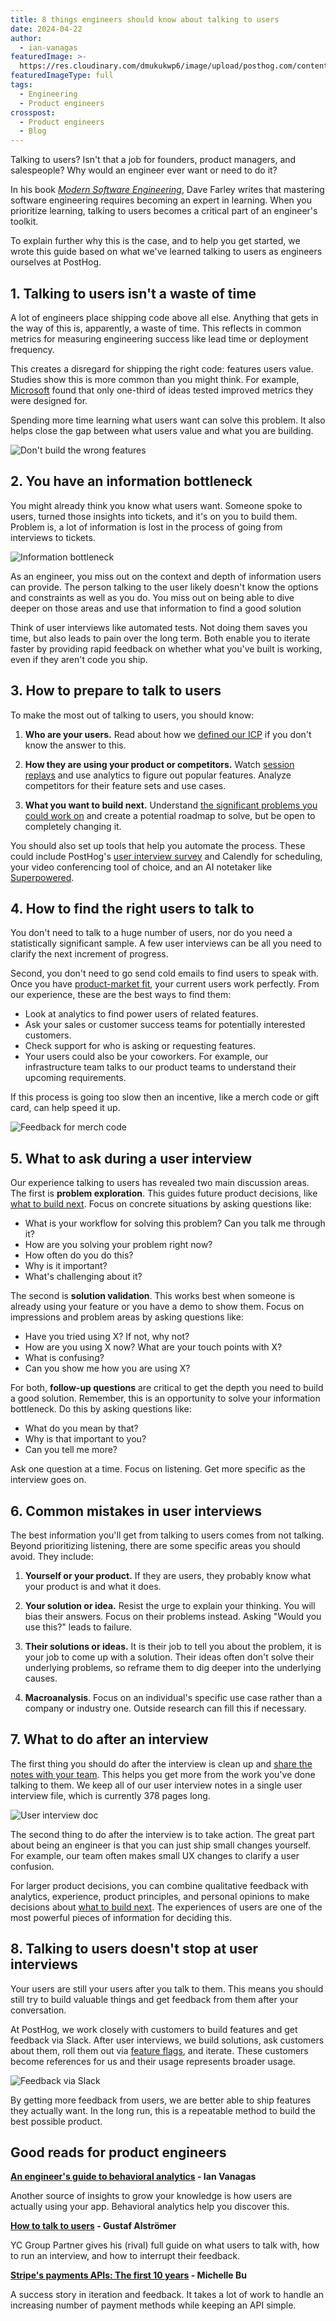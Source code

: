 ```yaml
---
title: 8 things engineers should know about talking to users
date: 2024-04-22
author:
  - ian-vanagas
featuredImage: >-
  https://res.cloudinary.com/dmukukwp6/image/upload/posthog.com/contents/images/newsletter/beyond-10x-engineer/super-hog.png
featuredImageType: full
tags:
  - Engineering
  - Product engineers
crosspost:
  - Product engineers
  - Blog
---
```


Talking to users? Isn't that a job for founders, product managers, and salespeople? Why would an engineer ever want or need to do it?

In his book *[Modern Software Engineering](https://www.davefarley.net/?p=352)*, Dave Farley writes that mastering software engineering requires becoming an expert in learning. When you prioritize learning, talking to users becomes a critical part of an engineer's toolkit.

To explain further why this is the case, and to help you get started, we wrote this guide based on what we've learned talking to users as engineers ourselves at PostHog.

## 1. Talking to users isn't a waste of time

A lot of engineers place shipping code above all else. Anything that gets in the way of this is, apparently, a waste of time. This reflects in common metrics for measuring engineering success like lead time or deployment frequency.

This creates a disregard for shipping the right code: features users value. Studies show this is more common than you might think. For example, [Microsoft](https://ai.stanford.edu/~ronnyk/ExPThinkWeek2009Public.pdf) found that only one-third of ideas tested improved metrics they were designed for.

Spending more time learning what users want can solve this problem. It also helps close the gap between what users value and what you are building.

![Don't build the wrong features](https://res.cloudinary.com/dmukukwp6/image/upload/v1713470851/posthog.com/contents/images/newsletter/talk-to-users/features.jpg)

## 2. You have an information bottleneck

You might already think you know what users want. Someone spoke to users, turned those insights into tickets, and it's on you to build them. Problem is, a lot of information is lost in the process of going from interviews to tickets.

![Information bottleneck](https://res.cloudinary.com/dmukukwp6/image/upload/v1710055416/posthog.com/contents/images/blog/10x-engineers-do-user-interviews/pm-to-engineer.png)

As an engineer, you miss out on the context and depth of information users can provide. The person talking to the user likely doesn't know the options and constraints as well as you do. You miss out on being able to dive deeper on those areas and use that information to find a good solution

Think of user interviews like automated tests. Not doing them saves you time, but also leads to pain over the long term. Both enable you to iterate faster by providing rapid feedback on whether what you've built is working, even if they aren't code you ship.

## 3. How to prepare to talk to users

To make the most out of talking to users, you should know: 

1. **Who are your users.** Read about how we [defined our ICP](https://newsletter.posthog.com/p/defining-our-icp-is-the-most-important) if you don't know the answer to this.

2. **How they are using your product or competitors.** Watch [session replays](https://posthog.com/session-replay) and use analytics to figure out popular features. Analyze competitors for their feature sets and use cases. 

3. **What you want to build next.** Understand [the significant problems you could work on](https://posthog.com/founders/product-market-fit-game#level-1---find-a-significant-problem-to-work-on) and create a potential roadmap to solve,  but be open to completely changing it.

You should also set up tools that help you automate the process. These could include PostHog's [user interview survey](https://posthog.com/tutorials/feedback-interviews-site-apps#using-surveys-to-book-user-interviews) and Calendly for scheduling, your video conferencing tool of choice, and an AI notetaker like [Superpowered](https://superpowered.me/).

## 4. How to find the right users to talk to

You don't need to talk to a huge number of users, nor do you need a statistically significant sample. A few user interviews can be all you need to clarify the next increment of progress.

Second, you don't need to go send cold emails to find users to speak with. Once you have [product-market fit](https://posthog.com/founders/product-market-fit-game), your current users work perfectly. From our experience, these are the best ways to find them:

- Look at analytics to find power users of related features.
- Ask your sales or customer success teams for potentially interested customers.
- Check support for who is asking or requesting features.
- Your users could also be your coworkers. For example, our infrastructure team talks to our product teams to understand their upcoming requirements.

If this process is going too slow then an incentive, like a merch code or gift card, can help speed it up.

![Feedback for merch code](https://res.cloudinary.com/dmukukwp6/image/upload/v1713470870/posthog.com/contents/images/newsletter/talk-to-users/merch.png)

## 5. What to ask during a user interview

Our experience talking to users has revealed two main discussion areas. The first is **problem exploration**. This guides future product decisions, like [what to build next](https://newsletter.posthog.com/p/how-we-decide-what-to-build). Focus on concrete situations by asking questions like:

- What is your workflow for solving this problem? Can you talk me through it?
- How are you solving your problem right now?
- How often do you do this?
- Why is it important?
- What's challenging about it?

The second is **solution validation**. This works best when someone is already using your feature or you have a demo to show them. Focus on impressions and problem areas by asking questions like:

- Have you tried using X? If not, why not?
- How are you using X now? What are your touch points with X?
- What is confusing?
- Can you show me how you are using X?

For both, **follow-up questions** are critical to get the depth you need to build a good solution. Remember, this is an opportunity to solve your information bottleneck. Do this by asking questions like:

- What do you mean by that?
- Why is that important to you?
- Can you tell me more?

Ask one question at a time. Focus on listening. Get more specific as the interview goes on.

## 6. Common mistakes in user interviews

The best information you'll get from talking to users comes from not talking. Beyond prioritizing listening, there are some specific areas you should avoid. They include:

1. **Yourself or your product.** If they are users, they probably know what your product is and what it does.

2. **Your solution or idea.** Resist the urge to explain your thinking. You will bias their answers. Focus on their problems instead. Asking "Would you use this?" leads to failure.

3. **Their solutions or ideas.** It is their job to tell you about the problem, it is your job to come up with a solution. Their ideas often don't solve their underlying problems, so reframe them to dig deeper into the underlying causes. 

4. **Macroanalysis**. Focus on an individual's specific use case rather than a company or industry one. Outside research can fill this if necessary.

## 7. What to do after an interview

The first thing you should do after the interview is clean up and [share the notes with your team](https://posthog.com/product-engineers/interview-snapshot-guide). This helps you get more from the work you've done talking to them. We keep all of our user interview notes in a single user interview file, which is currently 378 pages long.

![User interview doc](https://res.cloudinary.com/dmukukwp6/image/upload/v1713832564/posthog.com/contents/images/newsletter/talk-to-users/interview-doc.png)

The second thing to do after the interview is to take action. The great part about being an engineer is that you can just ship small changes yourself. For example, our team often makes small UX changes to clarify a user confusion.

For larger product decisions, you can combine qualitative feedback with analytics, experience, product principles, and personal opinions to make decisions about [what to build next](https://newsletter.posthog.com/p/how-we-decide-what-to-build). The experiences of users are one of the most powerful pieces of information for deciding this. 

## 8. Talking to users doesn't stop at user interviews

Your users are still your users after you talk to them. This means you should still try to build valuable things and get feedback from them after your conversation.

At PostHog, we work closely with customers to build features and get feedback via Slack. After user interviews, we build solutions, ask customers about them, roll them out via [feature flags](https://posthog.com/feature-flags), and iterate. These customers become references for us and their usage represents broader usage.

![Feedback via Slack](https://res.cloudinary.com/dmukukwp6/image/upload/v1713470870/posthog.com/contents/images/newsletter/talk-to-users/feedback.png)

By getting more feedback from users, we are better able to ship features they actually want. In the long run, this is a repeatable method to build the best possible product.

## Good reads for product engineers

**[An engineer's guide to behavioral analytics](https://posthog.com/product-engineers/behavioral-analytics) - Ian Vanagas**

Another source of insights to grow your knowledge is how users are actually using your app. Behavioral analytics help you discover this. 

**[How to talk to users](https://youtu.be/z1iF1c8w5Lg) - Gustaf Alströmer**

YC Group Partner gives his (rival) full guide on what users to talk with, how to run an interview, and how to interrupt their feedback. 

**[Stripe's payments APIs: The first 10 years](https://stripe.com/blog/payment-api-design) - Michelle Bu**

A success story in iteration and feedback. It takes a lot of work to handle an increasing number of payment methods while keeping an API simple.